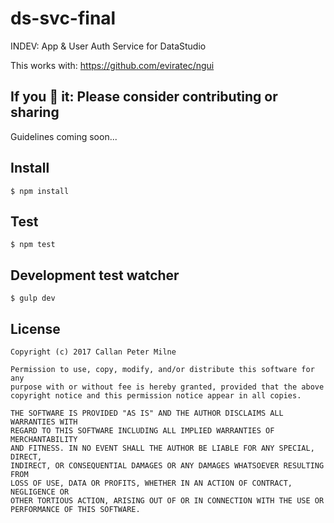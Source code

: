 # ds-svc-final
INDEV: App &amp; User Auth Service for DataStudio

This works with:
https://github.com/eviratec/ngui

## If you 💖 it: Please consider contributing or sharing

Guidelines coming soon...

## Install

`$ npm install`

## Test

`$ npm test`

## Development test watcher

`$ gulp dev`

## License

```
Copyright (c) 2017 Callan Peter Milne

Permission to use, copy, modify, and/or distribute this software for any
purpose with or without fee is hereby granted, provided that the above
copyright notice and this permission notice appear in all copies.

THE SOFTWARE IS PROVIDED "AS IS" AND THE AUTHOR DISCLAIMS ALL WARRANTIES WITH
REGARD TO THIS SOFTWARE INCLUDING ALL IMPLIED WARRANTIES OF MERCHANTABILITY
AND FITNESS. IN NO EVENT SHALL THE AUTHOR BE LIABLE FOR ANY SPECIAL, DIRECT,
INDIRECT, OR CONSEQUENTIAL DAMAGES OR ANY DAMAGES WHATSOEVER RESULTING FROM
LOSS OF USE, DATA OR PROFITS, WHETHER IN AN ACTION OF CONTRACT, NEGLIGENCE OR
OTHER TORTIOUS ACTION, ARISING OUT OF OR IN CONNECTION WITH THE USE OR
PERFORMANCE OF THIS SOFTWARE.
```
